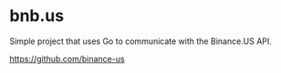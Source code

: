 # bnb.us

Simple project that uses Go to communicate with the Binance.US API.

https://github.com/binance-us
